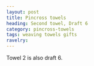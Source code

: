 ```yaml
---
layout: post
title: Pincross towels
heading: Second towel, Draft 6
category: pincross-towels
tags: weaving towels gifts
ravelry:
---
```


Towel 2 is also draft 6.